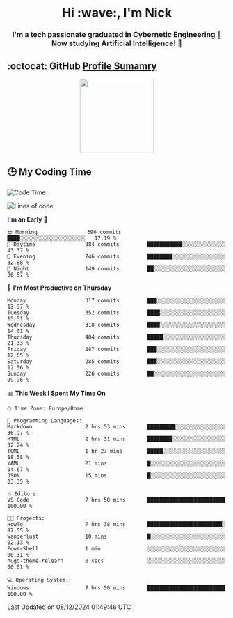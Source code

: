 <h1 align="center">Hi :wave:, I'm Nick</h1>

<h3 align="center">I'm a tech passionate graduated in Cybernetic Engineering 🤖<br>
Now studying Artificial Intelligence! 🧠</h3>


## :octocat: GitHub <a href="https://github.com/vn7n24fzkq/github-profile-summary-cards">Profile Sumamry</a>

<p align="center">
   <img style="height:170px;display:inline-block"  src="http://github-profile-summary-cards.vercel.app/api/cards/profile-details?username=CodeClimberNT&theme=github_dark" />
<!--    <img style="height:170px;display:inline-block"  src="http://github-profile-summary-cards.vercel.app/api/cards/repos-per-language?username=CodeClimberNT&theme=github_dark&exclude=" /> -->
</p>

 ## :clock3: My Coding Time 
 
<!--START_SECTION:waka-->
![Code Time](http://img.shields.io/badge/Code%20Time-381%20hrs%2029%20mins-blue)

![Lines of code](https://img.shields.io/badge/From%20Hello%20World%20I%27ve%20Written-3.6%20million%20lines%20of%20code-blue)

**I'm an Early 🐤** 

```text
🌞 Morning                390 commits         ████░░░░░░░░░░░░░░░░░░░░░   17.19 % 
🌆 Daytime                984 commits         ███████████░░░░░░░░░░░░░░   43.37 % 
🌃 Evening                746 commits         ████████░░░░░░░░░░░░░░░░░   32.88 % 
🌙 Night                  149 commits         ██░░░░░░░░░░░░░░░░░░░░░░░   06.57 % 
```
📅 **I'm Most Productive on Thursday** 

```text
Monday                   317 commits         ███░░░░░░░░░░░░░░░░░░░░░░   13.97 % 
Tuesday                  352 commits         ████░░░░░░░░░░░░░░░░░░░░░   15.51 % 
Wednesday                318 commits         ████░░░░░░░░░░░░░░░░░░░░░   14.01 % 
Thursday                 484 commits         █████░░░░░░░░░░░░░░░░░░░░   21.33 % 
Friday                   287 commits         ███░░░░░░░░░░░░░░░░░░░░░░   12.65 % 
Saturday                 285 commits         ███░░░░░░░░░░░░░░░░░░░░░░   12.56 % 
Sunday                   226 commits         ██░░░░░░░░░░░░░░░░░░░░░░░   09.96 % 
```


📊 **This Week I Spent My Time On** 

```text
🕑︎ Time Zone: Europe/Rome

💬 Programming Languages: 
Markdown                 2 hrs 53 mins       █████████░░░░░░░░░░░░░░░░   36.97 % 
HTML                     2 hrs 31 mins       ████████░░░░░░░░░░░░░░░░░   32.24 % 
TOML                     1 hr 27 mins        █████░░░░░░░░░░░░░░░░░░░░   18.58 % 
YAML                     21 mins             █░░░░░░░░░░░░░░░░░░░░░░░░   04.67 % 
JSON                     15 mins             █░░░░░░░░░░░░░░░░░░░░░░░░   03.35 % 

🔥 Editors: 
VS Code                  7 hrs 50 mins       █████████████████████████   100.00 % 

🐱‍💻 Projects: 
HowTo                    7 hrs 38 mins       ████████████████████████░   97.55 % 
wanderlust               10 mins             █░░░░░░░░░░░░░░░░░░░░░░░░   02.13 % 
PowerShell               1 min               ░░░░░░░░░░░░░░░░░░░░░░░░░   00.31 % 
hugo-theme-relearn       0 secs              ░░░░░░░░░░░░░░░░░░░░░░░░░   00.01 % 

💻 Operating System: 
Windows                  7 hrs 50 mins       █████████████████████████   100.00 % 
```


 Last Updated on 08/12/2024 01:49:46 UTC
<!--END_SECTION:waka-->

